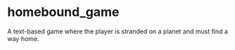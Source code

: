# homebound_game
A text-based game where the player is stranded on a planet and must find a way home.
